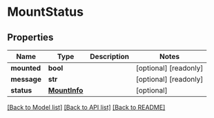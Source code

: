 # MountStatus

## Properties
Name | Type | Description | Notes
------------ | ------------- | ------------- | -------------
**mounted** | **bool** |  | [optional] [readonly] 
**message** | **str** |  | [optional] [readonly] 
**status** | [**MountInfo**](MountInfo.md) |  | [optional] 

[[Back to Model list]](../README.md#documentation-for-models) [[Back to API list]](../README.md#documentation-for-api-endpoints) [[Back to README]](../README.md)


